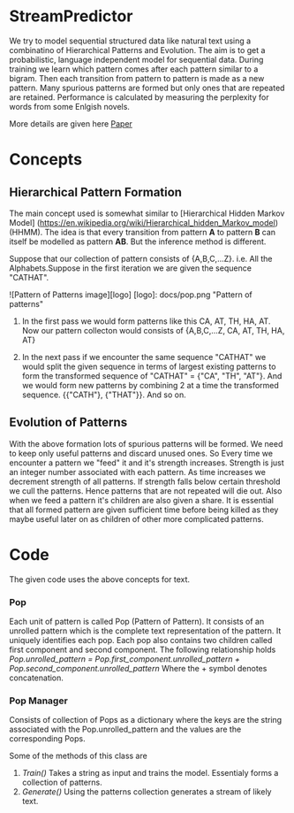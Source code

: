 # StreamPredictor
We try to model sequential structured data like natural text using a combinatino of Hierarchical Patterns and Evolution. 
The aim is to get a probabilistic, language independent model for sequential data. 
During training we learn which pattern comes after each pattern similar to a bigram. 
Then each transition from pattern to pattern is made as a new pattern.
Many spurious patterns are formed but only ones that are repeated are retained. Performance is calculated by measuring the perplexity for words from some Enlgish novels.

More details are given here [Paper](https://www.researchgate.net/publication/301594438_Hierarchical_evolutionary_sequence_patterns)

# Concepts
## Hierarchical Pattern Formation
The main concept used is somewhat similar to [Hierarchical Hidden Markov Model] (https://en.wikipedia.org/wiki/Hierarchical_hidden_Markov_model) (HHMM). The idea is that every transition from pattern **A** to pattern **B** can itself be modelled as pattern **AB**. But the inference method is different.

Suppose that our collection of pattern consists of {A,B,C,...Z}. i.e. All the Alphabets.Suppose in the first iteration we are given the sequence "CATHAT". 

![Pattern of Patterns image][logo]
[logo]: docs/pop.png "Pattern of patterns"

1. In the first pass we would form patterns like this 
CA, AT, TH, HA, AT. Now our pattern collecton would consists of  {A,B,C,...Z, CA, AT, TH, HA, AT}

2. In the next pass if we encounter the same sequence "CATHAT" we would split the given sequence in terms of largest existing patterns to form the transformed sequence of "CATHAT" = {"CA", "TH", "AT"}. And we would form new patterns by combining 2 at a time the transformed sequence. {{"CATH"}, {"THAT"}}. And so on. 

## Evolution of Patterns
With the above formation lots of spurious patterns will be formed. We need to keep only useful patterns and discard unused ones. So Every time we encounter a pattern we "feed" it and it's strength increases. Strength is just an integer number associated with each pattern. As time increases we decrement strength of all patterns. If strength falls below certain threshold we cull the patterns. Hence patterns that are not repeated will die out. Also when we feed a pattern it's children are also given a share. It is essential that all formed pattern are given sufficient time before being killed as they maybe useful later on as children of other more complicated patterns.

# Code
The given code uses the above concepts for text. 

### Pop
Each unit of pattern is called Pop (Pattern of Pattern). It consists of an unrolled pattern which is the complete text representation of the pattern. It uniquely identifies each pop. Each pop also contains two children called first component and second component. 
The following relationship holds 
*Pop.unrolled_pattern = Pop.first_component.unrolled_pattern + Pop.second_component.unrolled_pattern*
Where the + symbol denotes concatenation. 

### Pop Manager
Consists of collection of Pops as a dictionary where the keys are the string associated with the Pop.unrolled_pattern and the values are the corresponding Pops.

Some of the methods of this class are 

1. *Train()* Takes a string as input and trains the model. Essentialy forms a collection of patterns.
2. *Generate()* Using the patterns collection generates a stream of likely text. 




